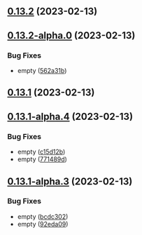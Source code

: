 ## [0.13.2](https://github.com/rswrz/test1/compare/v0.13.2-alpha.0...v0.13.2) (2023-02-13)



## [0.13.2-alpha.0](https://github.com/rswrz/test1/compare/v0.13.1...v0.13.2-alpha.0) (2023-02-13)


### Bug Fixes

* empty ([562a31b](https://github.com/rswrz/test1/commit/562a31b2ec0ab2ae9f58d9c60bb20ed26ed0b8b9))



## [0.13.1](https://github.com/rswrz/test1/compare/v0.13.1-alpha.4...v0.13.1) (2023-02-13)



## [0.13.1-alpha.4](https://github.com/rswrz/test1/compare/v0.13.1-alpha.3...v0.13.1-alpha.4) (2023-02-13)


### Bug Fixes

* empty ([c15d12b](https://github.com/rswrz/test1/commit/c15d12b7b0d2d3640841e122969bd0a3ad28bb45))
* empty ([771489d](https://github.com/rswrz/test1/commit/771489d11c4b5ee3ebe66427622b275f1b554827))



## [0.13.1-alpha.3](https://github.com/rswrz/test1/compare/v0.13.1-alpha.2...v0.13.1-alpha.3) (2023-02-13)


### Bug Fixes

* empty ([bcdc302](https://github.com/rswrz/test1/commit/bcdc302f040d77771606e4242253f960311c29ea))
* empty ([92eda09](https://github.com/rswrz/test1/commit/92eda091a6c9c7ccdbeac619d92319572d5237bc))



